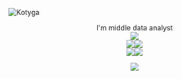 <!----# Hi, I'm :sparkles:_**Kotyga Mayya**_:sparkles:---->

<p> <img src=https://komarev.com/ghpvc/?username=Kotyga alt=Kotyga /> </p>

<center>I'm middle data analyst </center>

<div style="display: flex; justify-content: center;">
  <img alig src="https://github-profile-summary-cards.vercel.app/api/cards/profile-details?username=Kotyga&theme=solarized_dark" />
</div>

<div style="display: flex; justify-content: center;">
  <img src="https://github-profile-summary-cards.vercel.app/api/cards/most-commit-language?username=Kotyga&theme=solarized_dark" />
  <img src="https://github-profile-summary-cards.vercel.app/api/cards/repos-per-language?username=Kotyga&theme=solarized_dark" />
</div>

<div style="display: flex; justify-content: center;">
  <img src="https://github-profile-summary-cards.vercel.app/api/cards/stats?username=Kotyga&theme=solarized_dark" />
  <img src="https://github-profile-summary-cards.vercel.app/api/cards/productive-time?username=Kotyga&theme=solarized_dark" />
</div>

<p align="center">
  <img alig src="https://github-profile-trophy.vercel.app/?username=Kotyga&column=8&rank=SSS,SS,S,AAA,AA,A,B,C" />
</p>
